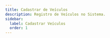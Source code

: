 ```yaml
---
title: Cadastrar de Veículos
description: Registro de Veículos no Sistema.
sidebar:
  label: Cadastrar Veículos
  order: 1
---
```




